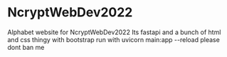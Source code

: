 # NcryptWebDev2022
Alphabet website for NcryptWebDev2022
Its fastapi and a bunch of html and css thingy with bootstrap
run with uvicorn main:app --reload
please dont ban me
